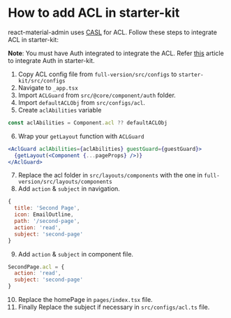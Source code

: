 # How to add ACL in starter-kit

react-material-admin uses [CASL](https://casl.js.org/v5/en/) for ACL. Follow these steps to integrate ACL in starter-kit:

**Note**: You must have Auth integrated to integrate the ACL. Refer [this](/articles/how-to-add-jwt-in-starter-kit) article to integrate Auth in starter-kit.

1. Copy ACL config file from `full-version/src/configs` to `starter-kit/src/configs`
2. Navigate to `_app.tsx`
3. Import `ACLGuard` from `src/@core/component/auth` folder.
4. Import `defaultACLObj` from `src/configs/acl`.
5. Create `aclAbilities` variable
```js
const aclAbilities = Component.acl ?? defaultACLObj
```
6. Wrap your `getLayout` function with `ACLGuard`

```jsx
<AclGuard aclAbilities={aclAbilities} guestGuard={guestGuard}>
  {getLayout(<Component {...pageProps} />)}
</AclGuard>
``` 
7. Replace the acl folder in `src/layouts/components` with the one in  `full-version/src/layouts/components`
8. Add `action` & `subject` in navigation.
```js
{
  title: 'Second Page',
  icon: EmailOutline,
  path: '/second-page',
  action: 'read',
  subject: 'second-page'
}
``` 
9. Add `action` & `subject` in component file.
```js
SecondPage.acl = {
  action: 'read',
  subject: 'second-page'
}
```
10. Replace the homePage in `pages/index.tsx` file.
11. Finally Replace the subject if necessary in `src/configs/acl.ts` file.
